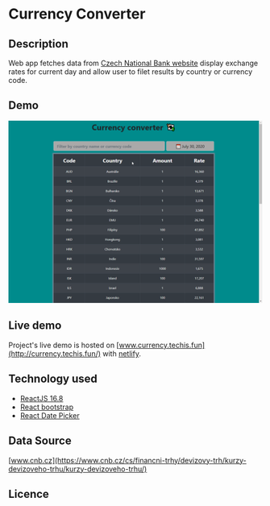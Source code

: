 # Currency Converter

## Description
Web app fetches data from [Czech National Bank website](www.cnb.cz/en) display exchange rates for current day and allow user to filet results by country or currency code.

## Demo
![App demo usage](./demo.gif "App demo gif")

## Live demo
Project's live demo is hosted on [www.currency.techis.fun](http://currency.techis.fun/) with [netlify](https://www.netlify.com/).

## Technology used
- [ReactJS 16.8](https://reactjs.org/)
- [React bootstrap](https://react-bootstrap.github.io/)
- [React Date Picker](https://www.npmjs.com/package/react-datepicker)

## Data Source
[www.cnb.cz](https://www.cnb.cz/cs/financni-trhy/devizovy-trh/kurzy-devizoveho-trhu/kurzy-devizoveho-trhu/)

## Licence
